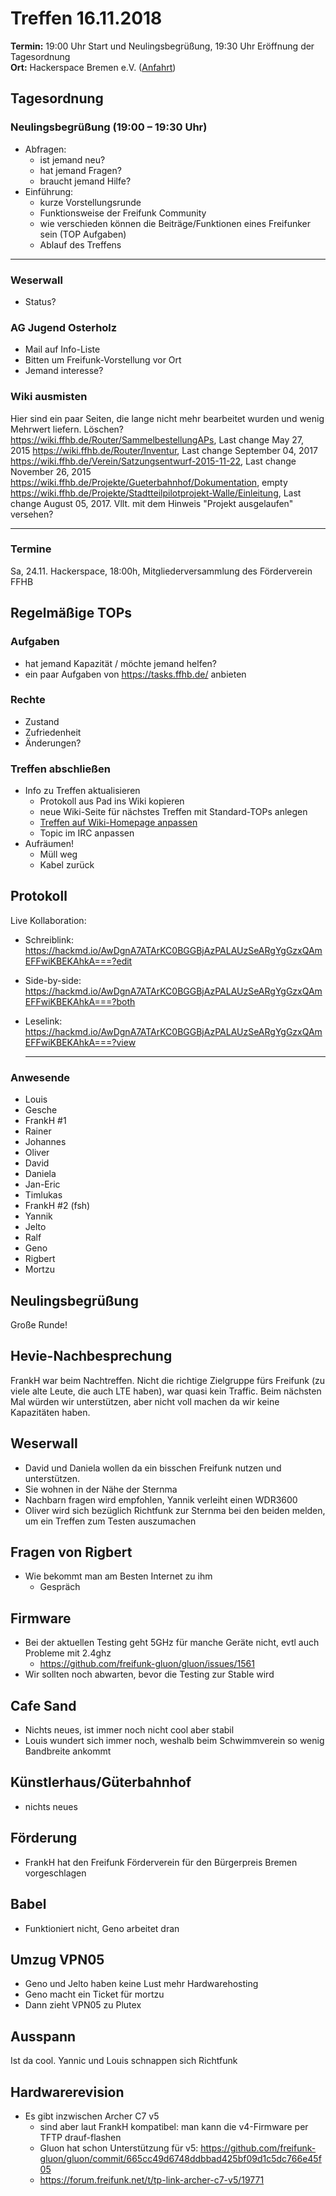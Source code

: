 # Treffen 16.11.2018

**Termin:** 19:00 Uhr Start und Neulingsbegrüßung, 19:30 Uhr Eröffnung der Tagesordnung  
**Ort:** Hackerspace Bremen e.V. ([Anfahrt](https://www.hackerspace-bremen.de/anfahrt/))

## Tagesordnung
### Neulingsbegrüßung (19:00 – 19:30 Uhr)
- Abfragen:
    - ist jemand neu?
    - hat jemand Fragen?
    - braucht jemand Hilfe?
- Einführung:
    - kurze Vorstellungsrunde
    - Funktionsweise der Freifunk Community
    - wie verschieden können die Beiträge/Funktionen eines Freifunker sein (TOP Aufgaben)
    - Ablauf des Treffens

---

### Weserwall
* Status?

### AG Jugend Osterholz
* Mail auf Info-Liste
* Bitten um Freifunk-Vorstellung vor Ort
* Jemand interesse?

### Wiki ausmisten
Hier sind ein paar Seiten, die lange nicht mehr bearbeitet wurden und wenig Mehrwert liefern.
Löschen?
https://wiki.ffhb.de/Router/SammelbestellungAPs, Last change May 27, 2015
https://wiki.ffhb.de/Router/Inventur, Last change  September 04, 2017
https://wiki.ffhb.de/Verein/Satzungsentwurf-2015-11-22, Last change November 26, 2015
https://wiki.ffhb.de/Projekte/Gueterbahnhof/Dokumentation, empty
https://wiki.ffhb.de/Projekte/Stadtteilpilotprojekt-Walle/Einleitung, Last change  August 05, 2017. Vllt. mit dem Hinweis "Projekt ausgelaufen" versehen?

---

### Termine
Sa, 24.11. Hackerspace, 18:00h, Mitgliederversammlung des Förderverein FFHB

## Regelmäßige TOPs

### Aufgaben
- hat jemand Kapazität / möchte jemand helfen?
- ein paar Aufgaben von https://tasks.ffhb.de/ anbieten

### Rechte
- Zustand
- Zufriedenheit
- Änderungen?

### Treffen abschließen
- Info zu Treffen aktualisieren
  - Protokoll aus Pad ins Wiki kopieren
  - neue Wiki-Seite für nächstes Treffen mit Standard-TOPs anlegen
  - [Treffen auf Wiki-Homepage anpassen](https://wiki.bremen.freifunk.net/Home)
  - Topic im IRC anpassen
- Aufräumen!
  - Müll weg
  - Kabel zurück


## Protokoll
Live Kollaboration:
- Schreiblink: https://hackmd.io/AwDgnA7ATArKC0BGGBjAzPALAUzSeARgYgGzxQAmEFFwiKBEKAhkA===?edit
- Side-by-side: https://hackmd.io/AwDgnA7ATArKC0BGGBjAzPALAUzSeARgYgGzxQAmEFFwiKBEKAhkA===?both
- Leselink: https://hackmd.io/AwDgnA7ATArKC0BGGBjAzPALAUzSeARgYgGzxQAmEFFwiKBEKAhkA===?view

	---

### Anwesende
* Louis
* Gesche
* FrankH #1
* Rainer
* Johannes
* Oliver
* David
* Daniela
* Jan-Eric
* Timlukas
* FrankH #2 (fsh)
* Yannik
* Jelto
* Ralf
* Geno
* Rigbert
* Mortzu

## Neulingsbegrüßung
Große Runde!

## Hevie-Nachbesprechung
FrankH war beim Nachtreffen. Nicht die richtige Zielgruppe fürs Freifunk (zu viele alte Leute, die auch LTE haben), war quasi kein Traffic. Beim nächsten Mal würden wir unterstützen, aber nicht voll machen da wir keine Kapazitäten haben. 

## Weserwall
* David und Daniela wollen da ein bisschen Freifunk nutzen und unterstützen.
* Sie wohnen in der Nähe der Sternma
* Nachbarn fragen wird empfohlen, Yannik verleiht einen WDR3600
* Oliver wird sich bezüglich Richtfunk zur Sternma bei den beiden melden, um ein Treffen zum Testen auszumachen

## Fragen von Rigbert
* Wie bekommt man am Besten Internet zu ihm
    * Gespräch

## Firmware
* Bei der aktuellen Testing geht 5GHz für manche Geräte nicht, evtl auch Probleme mit 2.4ghz
    * https://github.com/freifunk-gluon/gluon/issues/1561
* Wir sollten noch abwarten, bevor die Testing zur Stable wird

## Cafe Sand
* Nichts neues, ist immer noch nicht cool aber stabil
* Louis wundert sich immer noch, weshalb beim Schwimmverein so wenig Bandbreite ankommt

## Künstlerhaus/Güterbahnhof
* nichts neues

## Förderung
* FrankH hat den Freifunk Förderverein für den Bürgerpreis Bremen vorgeschlagen

## Babel
* Funktioniert nicht, Geno arbeitet dran

## Umzug VPN05
* Geno und Jelto haben keine Lust mehr Hardwarehosting
* Geno macht ein Ticket für mortzu
* Dann zieht VPN05 zu Plutex

## Ausspann 
Ist da cool. Yannic und Louis schnappen sich Richtfunk

## Hardwarerevision
* Es gibt inzwischen Archer C7 v5
    * sind aber laut FrankH kompatibel: man kann die v4-Firmware per TFTP drauf-flashen
    * Gluon hat schon Unterstützung für v5: https://github.com/freifunk-gluon/gluon/commit/665cc49d6748ddbbad425bf09d1c5dc766e45f05
    * https://forum.freifunk.net/t/tp-link-archer-c7-v5/19771